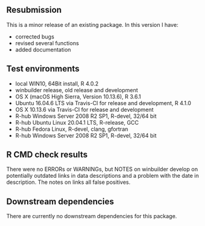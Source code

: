 ## Resubmission
This is a minor release of an existing package. In this version I have:

* corrected bugs
* revised several functions
* added documentation

## Test environments
* local WIN10, 64Bit install, R 4.0.2
* winbuilder release, old release and development
* OS X (macOS High Sierra, Version 10.13.6), R 3.6.1
* Ubuntu 16.04.6 LTS via Travis-CI for release and development, R 4.1.0
* OS X 10.13.6 via Travis-CI for release and development
* R-hub Windows Server 2008 R2 SP1, R-devel, 32/64 bit
* R-hub Ubuntu Linux 20.04.1 LTS, R-release, GCC
* R-hub Fedora Linux, R-devel, clang, gfortran
* R-hub Windows Server 2008 R2 SP1, R-devel, 32/64 bit

## R CMD check results
There were no ERRORs or WARNINGs, but NOTES on winbuilder develop on potentially outdated links in data descriptions and a problem with the date in description. The notes on links all false positives.

## Downstream dependencies
There are currently no downstream dependencies for this package.
